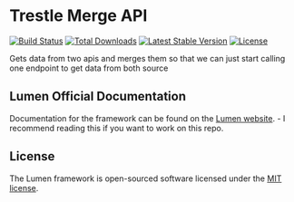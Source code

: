 # Trestle Merge API

[![Build Status](https://travis-ci.org/laravel/lumen-framework.svg)](https://travis-ci.org/laravel/lumen-framework)
[![Total Downloads](https://img.shields.io/packagist/dt/laravel/framework)](https://packagist.org/packages/laravel/lumen-framework)
[![Latest Stable Version](https://img.shields.io/packagist/v/laravel/framework)](https://packagist.org/packages/laravel/lumen-framework)
[![License](https://img.shields.io/packagist/l/laravel/framework)](https://packagist.org/packages/laravel/lumen-framework)

Gets data from two apis and merges them so that we can just start calling one endpoint to get data from both source

## Lumen Official Documentation

Documentation for the framework can be found on the [Lumen website](https://lumen.laravel.com/docs). - I recommend reading this if you want to work on this repo.

## License

The Lumen framework is open-sourced software licensed under the [MIT license](https://opensource.org/licenses/MIT).
